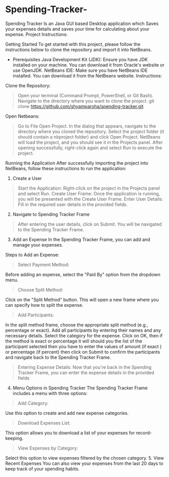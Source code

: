 # Spending-Tracker-
Spending Tracker Is an Java GUI based Desktop application which Saves your expenses details and  saves your time for calculating about your expense.
Project Instructions:

Getting Started
To get started with this project, please follow the instructions below to clone the repository and import it into NetBeans.

* Prerequisites
Java Development Kit (JDK): Ensure you have JDK installed on your machine. You can download it from Oracle's website or use OpenJDK.
NetBeans IDE: Make sure you have NetBeans IDE installed. You can download it from the NetBeans website.
Instructions:

Clone the Repository:

>Open your terminal (Command Prompt, PowerShell, or Git Bash).
>Navigate to the directory where you want to clone the project.
>git clone https://github.com/shyamparoha/spending-tracker.git

Open Netbeans:
>Go to File
> Open Project.
>In the dialog that appears, navigate to the directory where you cloned the repository.
Select the project folder (it should contain a nbproject folder) and click Open Project.
NetBeans will load the project, and you should see it in the Projects panel.
>After opening successfully, right-click again and select Run to execute the project.

Running the Application
After successfully importing the project into NetBeans, follow these instructions to run the application:

1. Create a User
>Start the Application: Right-click on the project in the Projects panel and select Run.
>Create User Frame: Once the application is running, you will be presented with the Create User Frame.
>Enter User Details: Fill in the required user details in the provided fields.

2. Navigate to Spending Tracker Frame
>After entering the user details, click on Submit.
>You will be navigated to the Spending Tracker Frame.

3. Add an Expense
In the Spending Tracker Frame, you can add and manage your expenses.

Steps to Add an Expense:
>Select Payment Method:

 Before adding an expense, select the "Paid By" option from the dropdown menu.
>Choose Split Method:

 Click on the "Split Method" button. This will open a new frame where you can specify how to split the expense.
>Add Participants:

 In the split method frame, choose the appropriate split method (e.g., percentage or exact).
 Add all participants by entering their names and any necessary details.
 Select the category for the expense.
 Click on OK, then if the method is exact or percentage it will should you the list of the participant selected then you have to enter the values of amount (if exact ) or percentage (if percent) then click on Submit  to confirm the participants and navigate back to the Spending Tracker Frame.
>Entering Expense Details:
  Now that you're back in the Spending Tracker Frame, you can enter the expense details in the provided fields
4. Menu Options in Spending Tracker
The Spending Tracker Frame includes a menu with three options:

>Add Category:

Use this option to create and add new expense categories.
>Download Expenses List:

This option allows you to download a list of your expenses for record-keeping.
>View Expenses by Category:

Select this option to view expenses filtered by the chosen category.
5. View Recent Expenses
You can also view your expenses from the last 20 days to keep track of your spending habits.
